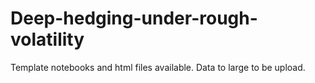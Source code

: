 # Deep-hedging-under-rough-volatility

Template notebooks and html files available.
Data to large to be upload. 
